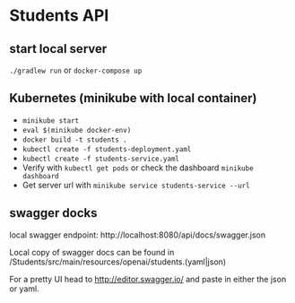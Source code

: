 # Students API

## start local server
`./gradlew run` or `docker-compose up`

## Kubernetes (minikube with local container)
- `minikube start`
- `eval $(minikube docker-env)`
- `docker build -t students .`
- `kubectl create -f students-deployment.yaml` 
- `kubectl create -f students-service.yaml`
- Verify with `kubectl get pods` or check the dashboard `minikube dashboard`
- Get server url with `minikube service students-service --url` 

## swagger docks
local swagger endpoint: http://localhost:8080/api/docs/swagger.json

Local copy of swagger docs can be found in /Students/src/main/resources/openai/students.(yaml|json)
 
For a pretty UI head to http://editor.swagger.io/ and paste in either the json or yaml.